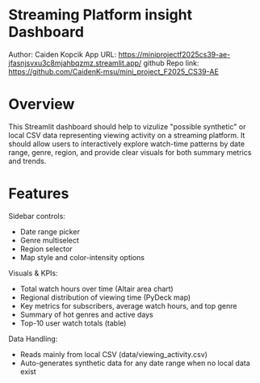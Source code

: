 # Streaming Platform insight Dashboard
Author: Caiden Kopcik
App URL: https://miniprojectf2025cs39-ae-jfasnjsvxu3c8mjahbqzmz.streamlit.app/
github Repo link: https://github.com/CaidenK-msu/mini_project_F2025_CS39-AE 

# Overview
This Streamlit dashboard should help to vizulize "possible synthetic" or local CSV data representing viewing activity on a streaming platform. It should allow users to interactively explore watch-time patterns by date range, genre, region, and provide clear visuals for both summary metrics and trends.

# Features
Sidebar controls:
- Date range picker
- Genre multiselect
- Region selector
- Map style and color-intensity options
  
Visuals & KPIs:
- Total watch hours over time (Altair area chart)
- Regional distribution of viewing time (PyDeck map)
- Key metrics for subscribers, average watch hours, and top genre
- Summary of hot genres and active days
- Top-10 user watch totals (table)

Data Handling:
- Reads mainly from local CSV (data/viewing_activity.csv)
- Auto-generates synthetic data for any date range when no local data exist
